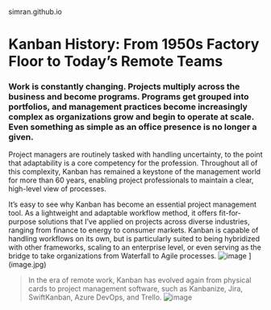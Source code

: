 simran.github.io
# Kanban History: From 1950s Factory Floor to Today’s Remote Teams
### Work is constantly changing. Projects multiply across the business and become programs. Programs get grouped into portfolios, and management practices become increasingly complex as organizations grow and begin to operate at scale. Even something as simple as an office presence is no longer a given.
Project managers are routinely tasked with handling uncertainty, to the point that adaptability is a core competency for the profession. Throughout all of this complexity, Kanban has remained a keystone of the management world for more than 60 years, enabling project professionals to maintain a clear, high-level view of processes.

It’s easy to see why Kanban has become an essential project management tool. As a lightweight and adaptable workflow method, it offers fit-for-purpose solutions that I’ve applied on projects across diverse industries, ranging from finance to energy to consumer markets. Kanban is capable of handling workflows on its own, but is particularly suited to being hybridized with other frameworks, scaling to an enterprise level, or even serving as the bridge to take organizations from Waterfall to Agile processes.
![image](https://github.com/SimranSapkota1/simran.github.io/assets/159395426/46ce567a-6d8b-48f5-a93d-16f1e3831037)
](image.jpg)
> In the era of remote work, Kanban has evolved again from physical cards to project management software, such as Kanbanize, Jira, SwiftKanban, Azure DevOps, and Trello.
![![image](https://github.com/SimranSapkota1/simran.github.io/assets/159395426/48338f73-473e-48bd-9dfd-7b511dd19be2)
](image.jpg)
